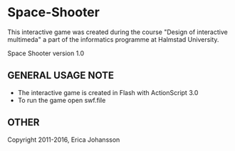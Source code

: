 # Space-Shooter
This interactive game was created during the course "Design of interactive multimeda" a part of the informatics programme at Halmstad University.

Space Shooter version 1.0

GENERAL USAGE NOTE
--------------------------------------------------------------------------------
- The interactive game is created in Flash with ActionScript 3.0
- To run the game open swf.file

OTHER
--------------------------------------------------------------------------------
Copyright 2011-2016, Erica Johansson
